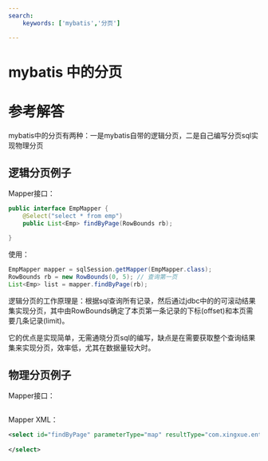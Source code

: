 ```yaml
---
search:
    keywords: ['mybatis','分页']

---
```



# mybatis 中的分页

# 参考解答

mybatis中的分页有两种：一是mybatis自带的逻辑分页，二是自己编写分页sql实现物理分页

## 逻辑分页例子

Mapper接口：
```java
public interface EmpMapper {
	@Select("select * from emp")
	public List<Emp> findByPage(RowBounds rb);

}
```
使用：
```java
EmpMapper mapper = sqlSession.getMapper(EmpMapper.class);
RowBounds rb = new RowBounds(0, 5); // 查询第一页
List<Emp> list = mapper.findByPage(rb);
```

逻辑分页的工作原理是：根据sql查询所有记录，然后通过jdbc中的的可滚动结果集实现分页，其中由RowBounds确定了本页第一条记录的下标(offset)和本页需要几条记录(limit)。

它的优点是实现简单，无需通晓分页sql的编写，缺点是在需要获取整个查询结果集来实现分页，效率低，尤其在数据量较大时。

## 物理分页例子
Mapper接口：
```java
```

Mapper XML：
```xml
<select id="findByPage" parameterType="map" resultType="com.xingxue.entity.Dept">
	
</select>
```
